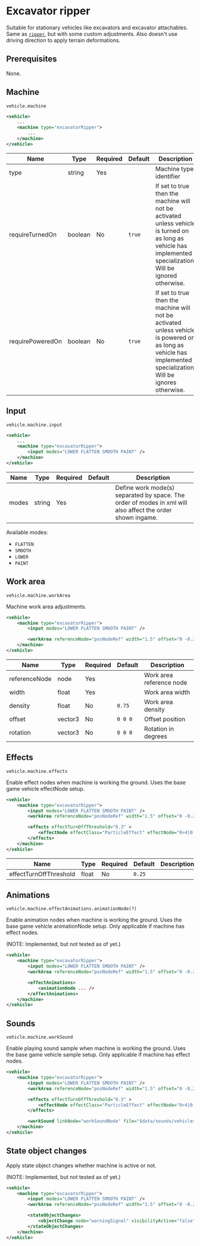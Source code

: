 # Excavator ripper

Suitable for stationary vehicles like excavators and excavator attachables.
Same as [```ripper```](./MACHINE_RIPPER.md), but with some custom adjustments. Also doesn't use driving direction to apply terrain deformations.


## Prerequisites

None.

## Machine

```
vehicle.machine
```

```xml
<vehicle>
    ...
    <machine type="excavatorRipper">
        ...
    </machine>
</vehicle>
```

| Name | Type | Required | Default | Description |
|------|------|----------|---------|-------------|
| type               | string | Yes |         | Machine type identifier |
| requireTurnedOn    | boolean | No | ```true``` | If set to true then the machine will not be activated unless vehicle is turned on as long as vehicle has implemented specialization. Will be ignored otherwise. |
| requirePoweredOn   | boolean | No | ```true``` | If set to true then the machine will not be activated unless vehicle is powered on as long as vehicle has implemented specialization. Will be ignores otherwise. |

## Input

```
vehicle.machine.input
```

```xml
<vehicle>
    ...
    <machine type="excavatorRipper">
        <input modes="LOWER FLATTEN SMOOTH PAINT" />
    </machine>
</vehicle>
```


| Name | Type | Required | Default | Description |
|------|------|----------|---------|-------------|
| modes| string | Yes    |         | Define work mode(s) separated by space. The order of modes in xml will also affect the order shown ingame. |

Available modes:
- ```FLATTEN```
- ```SMOOTH```
- ```LOWER```
- ```PAINT```


## Work area

```
vehicle.machine.workArea
```

Machine work area adjustments.

```xml
<vehicle>
    <machine type="excavatorRipper">
        <input modes="LOWER FLATTEN SMOOTH PAINT" />

        <workArea referenceNode="posNodeRef" width="1.5" offset="0 -0.2 0" />
    </machine>
</vehicle>
```

| Name | Type | Required | Default | Description |
|------|------|----------|---------|-------------|
| referenceNode | node    | Yes | | Work area reference node |
| width         | float   | Yes | | Work area width |
| density       | float   | No  | ```0.75``` | Work area density |
| offset        | vector3 | No  | ```0 0 0``` | Offset position |
| rotation      | vector3 | No  | ```0 0 0``` | Rotation in degrees |


## Effects

```
vehicle.machine.effects
```

Enable effect nodes when machine is working the ground. Uses the base game vehicle effectNode setup.

```xml
<vehicle>
    <machine type="excavatorRipper">
        <input modes="LOWER FLATTEN SMOOTH PAINT" />
        <workArea referenceNode="posNodeRef" width="1.5" offset="0 -0.2 0" />

        <effects effectTurnOffThreshold="0.3" >
            <effectNode effectClass="ParticleEffect" effectNode="0>4|0|1|6" particleType="smoke" emitCountScale="4" delay="0" spriteScale="1.0" ignoreDistanceLifeSpan="true" lifespan="3.0" worldSpace="true" />
        </effects>
    </machine>
</vehicle>
```

| Name | Type | Required | Default | Description |
|------|------|----------|---------|-------------|
| effectTurnOffThreshold | float | No | ```0.25``` | |

## Animations

```
vehicle.machine.effectAnimations.animationNode(?)
```

Enable animation nodes when machine is working the ground. Uses the base game vehicle animationNode setup.
Only applicable if machine has effect nodes.

(NOTE: Implemented, but not tested as of yet.)

```xml
<vehicle>
    <machine type="excavatorRipper">
        <input modes="LOWER FLATTEN SMOOTH PAINT" />
        <workArea referenceNode="posNodeRef" width="1.5" offset="0 -0.2 0" />

        <effectAnimations>
            <animationNode ... />
        </effectAnimations>
    </machine>
</vehicle>
```

## Sounds

```
vehicle.machine.workSound
```

Enable playing sound sample when machine is working the ground. Uses the base game vehicle sample setup.
Only applicable if machine has effect nodes.

```xml
<vehicle>
    <machine type="excavatorRipper">
        <input modes="LOWER FLATTEN SMOOTH PAINT" />
        <workArea referenceNode="posNodeRef" width="1.5" offset="0 -0.2 0" />

        <effects effectTurnOffThreshold="0.3" >
            <effectNode effectClass="ParticleEffect" effectNode="0>4|0|1|6" particleType="smoke" emitCountScale="4" delay="0" spriteScale="1.0" ignoreDistanceLifeSpan="true" lifespan="3.0" worldSpace="true" />
        </effects>

        <workSound linkNode="workSoundNode" file="$data/sounds/vehicles/surfaces/gravel_loop.wav" loops="0" fadeOut="0.5" />
    </machine>
</vehicle>
```

## State object changes

Apply state object changes whether machine is active or not.

(NOTE: Implemented, but not tested as of yet.)

```xml
<vehicle>
    <machine type="excavatorRipper">
        <input modes="LOWER FLATTEN SMOOTH PAINT" />
        <workArea referenceNode="posNodeRef" width="1.5" offset="0 -0.2 0" />

        <stateObjectChanges>
            <objectChange node="warningSignal" visibilityActive="false" visibilityInactive="true" />
        </stateObjectChanges>
    </machine>
</vehicle>
```